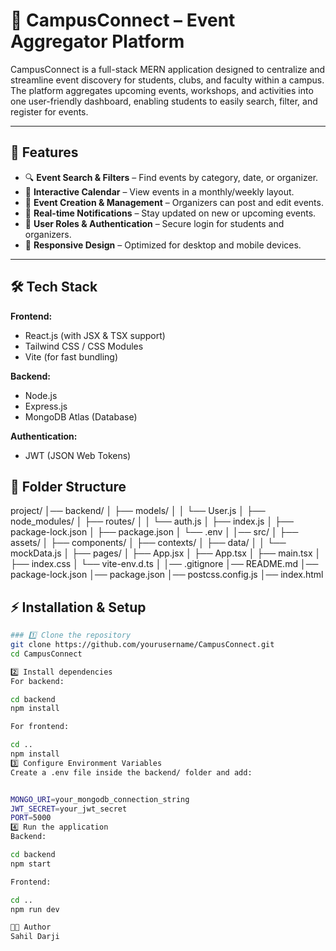 # 📌 CampusConnect – Event Aggregator Platform

CampusConnect is a full-stack MERN application designed to centralize and streamline event discovery for students, clubs, and faculty within a campus. The platform aggregates upcoming events, workshops, and activities into one user-friendly dashboard, enabling students to easily search, filter, and register for events.

---

## 🚀 Features
- 🔍 **Event Search & Filters** – Find events by category, date, or organizer.
- 📅 **Interactive Calendar** – View events in a monthly/weekly layout.
- 📝 **Event Creation & Management** – Organizers can post and edit events.
- 🔔 **Real-time Notifications** – Stay updated on new or upcoming events.
- 👥 **User Roles & Authentication** – Secure login for students and organizers.
- 📱 **Responsive Design** – Optimized for desktop and mobile devices.

---

## 🛠 Tech Stack
**Frontend:**
- React.js (with JSX & TSX support)
- Tailwind CSS / CSS Modules
- Vite (for fast bundling)

**Backend:**
- Node.js
- Express.js
- MongoDB Atlas (Database)

**Authentication:**
- JWT (JSON Web Tokens)

## 📂 Folder Structure

project/
│── backend/
│ ├── models/
│ │ └── User.js
│ ├── node_modules/
│ ├── routes/
│ │ └── auth.js
│ ├── index.js
│ ├── package-lock.json
│ ├── package.json
│ └── .env
│
│── src/
│ ├── assets/
│ ├── components/
│ ├── contexts/
│ ├── data/
│ │ └── mockData.js
│ ├── pages/
│ ├── App.jsx
│ ├── App.tsx
│ ├── main.tsx
│ ├── index.css
│ └── vite-env.d.ts
│
│── .gitignore
│── README.md
│── package-lock.json
│── package.json
│── postcss.config.js
│── index.html

## ⚡ Installation & Setup


```bash
### 1️⃣ Clone the repository
git clone https://github.com/yourusername/CampusConnect.git
cd CampusConnect

2️⃣ Install dependencies
For backend:

cd backend
npm install

For frontend:

cd ..
npm install
3️⃣ Configure Environment Variables
Create a .env file inside the backend/ folder and add:


MONGO_URI=your_mongodb_connection_string
JWT_SECRET=your_jwt_secret
PORT=5000
4️⃣ Run the application
Backend:

cd backend
npm start

Frontend:

cd ..
npm run dev

👨‍💻 Author
Sahil Darji

